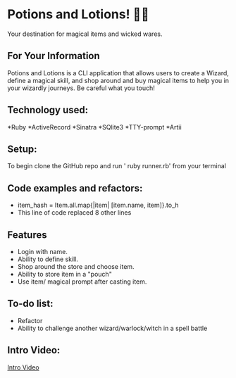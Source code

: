 # Potions and Lotions! 🧙‍♂️
Your destination for magical items and wicked wares. 

## For Your Information
Potions and Lotions is a CLI application that allows users to create a Wizard,
define a magical skill, and shop around and buy magical items to help you
in your wizardly journeys.
Be careful what you touch! 

## Technology used:
*Ruby 
*ActiveRecord
*Sinatra
*SQlite3
*TTY-prompt
*Artii 

## Setup:
To begin clone the GitHub repo and run ' ruby runner.rb' from your terminal

## Code examples and refactors:

* item_hash = Item.all.map{|item| [item.name, item]}.to_h
* This line of code replaced 8 other lines

## Features
* Login with name.
* Ability to define skill.
* Shop around the store and choose item.
* Ability to store item in a "pouch"
* Use item/ magical prompt after casting item.

## To-do list:
* Refactor
* Ability to challenge another wizard/warlock/witch in a spell battle

## Intro Video:
[Intro Video](https://youtu.be/kg-rH4laMjo)
